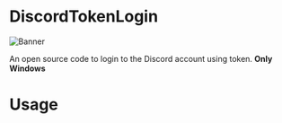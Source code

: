 # DiscordTokenLogin
![Banner](https://raw.githubusercontent.com/iamehsandvr/DiscordTokenLogin/main/Images/DiscordTokenLogin_DEDSEC.png)

An open source code to login to the Discord account using token. 
**Only Windows**
# Usage

